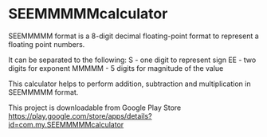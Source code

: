 # SEEMMMMMcalculator

SEEMMMMM format is a 8-digit decimal floating-point format to represent a floating point numbers.

It can be separated to the following:
S - one digit to represent sign
EE - two digits for exponent
MMMMM - 5 digits for magnitude of the value

This calculator helps to perform addition, subtraction and multiplication in SEEMMMMM format.

This project is downloadable from Google Play Store
https://play.google.com/store/apps/details?id=com.my.SEEMMMMMcalculator
